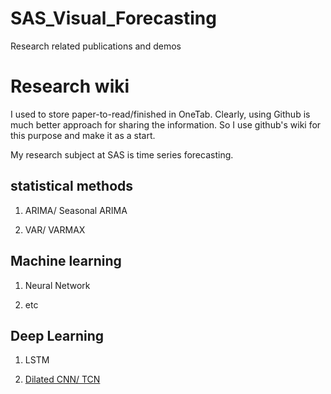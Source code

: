 # SAS_Visual_Forecasting
Research related publications and demos


Research wiki
=============

I used to store paper-to-read/finished in OneTab. Clearly, using Github is much better approach for sharing the information. 
So I use github's wiki for this purpose and make it as a start.

My research subject at SAS is time series forecasting.  

## statistical methods

1. ARIMA/ Seasonal ARIMA

2. VAR/ VARMAX

## Machine learning

1. Neural Network

2. etc

## Deep Learning

1. LSTM

2. [Dilated CNN/ TCN](https://github.com/BIRAN/SAS_Visual_Forecasting/wiki/dilated-CNN)


